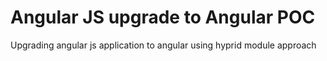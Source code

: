 # Angular JS upgrade to Angular POC

Upgrading angular js application to angular using hyprid module approach